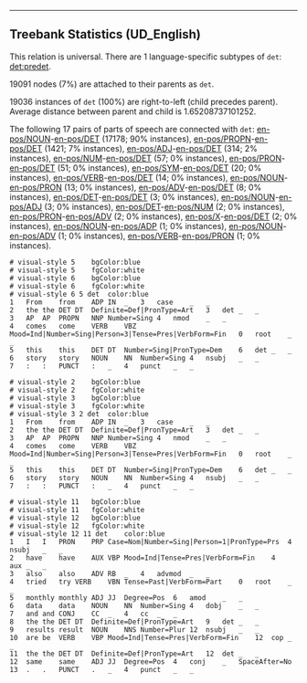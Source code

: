 

--------------------------------------------------------------------------------

## Treebank Statistics (UD_English)

This relation is universal.
There are 1 language-specific subtypes of `det`: [det:predet]().

19091 nodes (7%) are attached to their parents as `det`.

19036 instances of `det` (100%) are right-to-left (child precedes parent).
Average distance between parent and child is 1.65208737101252.

The following 17 pairs of parts of speech are connected with `det`: [en-pos/NOUN]()-[en-pos/DET]() (17178; 90% instances), [en-pos/PROPN]()-[en-pos/DET]() (1421; 7% instances), [en-pos/ADJ]()-[en-pos/DET]() (314; 2% instances), [en-pos/NUM]()-[en-pos/DET]() (57; 0% instances), [en-pos/PRON]()-[en-pos/DET]() (51; 0% instances), [en-pos/SYM]()-[en-pos/DET]() (20; 0% instances), [en-pos/VERB]()-[en-pos/DET]() (14; 0% instances), [en-pos/NOUN]()-[en-pos/PRON]() (13; 0% instances), [en-pos/ADV]()-[en-pos/DET]() (8; 0% instances), [en-pos/DET]()-[en-pos/DET]() (3; 0% instances), [en-pos/NOUN]()-[en-pos/ADJ]() (3; 0% instances), [en-pos/DET]()-[en-pos/NUM]() (2; 0% instances), [en-pos/PRON]()-[en-pos/ADV]() (2; 0% instances), [en-pos/X]()-[en-pos/DET]() (2; 0% instances), [en-pos/NOUN]()-[en-pos/ADP]() (1; 0% instances), [en-pos/NOUN]()-[en-pos/ADV]() (1; 0% instances), [en-pos/VERB]()-[en-pos/PRON]() (1; 0% instances).


~~~ conllu
# visual-style 5	bgColor:blue
# visual-style 5	fgColor:white
# visual-style 6	bgColor:blue
# visual-style 6	fgColor:white
# visual-style 6 5 det	color:blue
1	From	from	ADP	IN	_	3	case	_	_
2	the	the	DET	DT	Definite=Def|PronType=Art	3	det	_	_
3	AP	AP	PROPN	NNP	Number=Sing	4	nmod	_	_
4	comes	come	VERB	VBZ	Mood=Ind|Number=Sing|Person=3|Tense=Pres|VerbForm=Fin	0	root	_	_
5	this	this	DET	DT	Number=Sing|PronType=Dem	6	det	_	_
6	story	story	NOUN	NN	Number=Sing	4	nsubj	_	_
7	:	:	PUNCT	:	_	4	punct	_	_

~~~


~~~ conllu
# visual-style 2	bgColor:blue
# visual-style 2	fgColor:white
# visual-style 3	bgColor:blue
# visual-style 3	fgColor:white
# visual-style 3 2 det	color:blue
1	From	from	ADP	IN	_	3	case	_	_
2	the	the	DET	DT	Definite=Def|PronType=Art	3	det	_	_
3	AP	AP	PROPN	NNP	Number=Sing	4	nmod	_	_
4	comes	come	VERB	VBZ	Mood=Ind|Number=Sing|Person=3|Tense=Pres|VerbForm=Fin	0	root	_	_
5	this	this	DET	DT	Number=Sing|PronType=Dem	6	det	_	_
6	story	story	NOUN	NN	Number=Sing	4	nsubj	_	_
7	:	:	PUNCT	:	_	4	punct	_	_

~~~


~~~ conllu
# visual-style 11	bgColor:blue
# visual-style 11	fgColor:white
# visual-style 12	bgColor:blue
# visual-style 12	fgColor:white
# visual-style 12 11 det	color:blue
1	I	I	PRON	PRP	Case=Nom|Number=Sing|Person=1|PronType=Prs	4	nsubj	_	_
2	have	have	AUX	VBP	Mood=Ind|Tense=Pres|VerbForm=Fin	4	aux	_	_
3	also	also	ADV	RB	_	4	advmod	_	_
4	tried	try	VERB	VBN	Tense=Past|VerbForm=Part	0	root	_	_
5	monthly	monthly	ADJ	JJ	Degree=Pos	6	amod	_	_
6	data	data	NOUN	NN	Number=Sing	4	dobj	_	_
7	and	and	CONJ	CC	_	4	cc	_	_
8	the	the	DET	DT	Definite=Def|PronType=Art	9	det	_	_
9	results	result	NOUN	NNS	Number=Plur	12	nsubj	_	_
10	are	be	VERB	VBP	Mood=Ind|Tense=Pres|VerbForm=Fin	12	cop	_	_
11	the	the	DET	DT	Definite=Def|PronType=Art	12	det	_	_
12	same	same	ADJ	JJ	Degree=Pos	4	conj	_	SpaceAfter=No
13	.	.	PUNCT	.	_	4	punct	_	_

~~~


